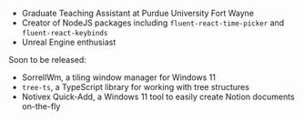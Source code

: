 * Graduate Teaching Assistant at Purdue University Fort Wayne
* Creator of NodeJS packages including `fluent-react-time-picker` and `fluent-react-keybinds`
* Unreal Engine enthusiast

Soon to be released:

* SorrellWm, a tiling window manager for Windows 11
* `tree-ts`, a TypeScript library for working with tree structures
* Notivex Quick-Add, a Windows 11 tool to easily create Notion documents on-the-fly
